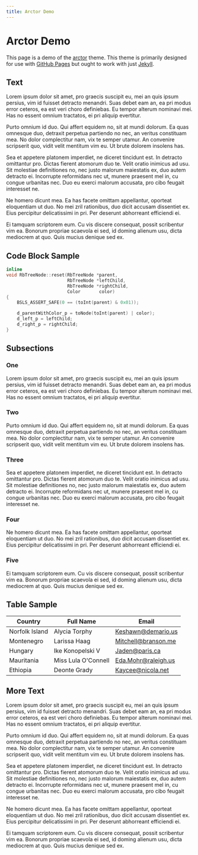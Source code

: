 ```yaml
---
title: Arctor Demo
---
```


# Arctor Demo

This page is a demo of the [arctor](https://github.com/frutiger/arctor) theme.
This theme is primarily designed for use with [GitHub
Pages](https://pages.github.com/) but ought to work with just
[Jekyll](http://jekyllrb.com/).

## Text

Lorem ipsum dolor sit amet, pro graecis suscipit eu, mei an quis ipsum persius,
vim id fuisset detracto menandri. Suas debet eam an, ea pri modus error
ceteros, ea est veri choro definiebas. Eu tempor alterum nominavi mei.  Has no
essent omnium tractatos, ei pri aliquip evertitur.

Purto omnium id duo. Qui affert equidem no, sit at mundi dolorum. Ea quas
omnesque duo, detraxit perpetua partiendo no nec, an veritus constituam mea. No
dolor complectitur nam, vix te semper utamur. An convenire scripserit quo,
vidit velit mentitum vim eu. Ut brute dolorem insolens has.

Sea et appetere platonem imperdiet, ne diceret tincidunt est. In detracto
omittantur pro. Dictas fierent atomorum duo te. Velit oratio inimicus ad usu.
Sit molestiae definitiones no, nec justo malorum maiestatis ex, duo autem
detracto ei. Incorrupte reformidans nec ut, munere praesent mel in, cu congue
urbanitas nec. Duo eu exerci malorum accusata, pro cibo feugait interesset ne.

Ne homero dicunt mea. Ea has facete omittam appellantur, oporteat eloquentiam
ut duo. No mei zril rationibus, duo dicit accusam dissentiet ex. Eius
percipitur delicatissimi in pri. Per deserunt abhorreant efficiendi ei.

Ei tamquam scriptorem eum. Cu vis discere consequat, possit scribentur vim ea.
Bonorum propriae scaevola ei sed, id doming alienum usu, dicta mediocrem at
quo. Quis mucius denique sed ex.

## Code Block Sample

```cpp
inline
void RbTreeNode::reset(RbTreeNode *parent,
                       RbTreeNode *leftChild,
                       RbTreeNode *rightChild,
                       Color       color)
{
    BSLS_ASSERT_SAFE(0 == (toInt(parent) & 0x01));

    d_parentWithColor_p = toNode(toInt(parent) | color);
    d_left_p = leftChild;
    d_right_p = rightChild;
}
```

## Subsections

### One

Lorem ipsum dolor sit amet, pro graecis suscipit eu, mei an quis ipsum persius,
vim id fuisset detracto menandri. Suas debet eam an, ea pri modus error
ceteros, ea est veri choro definiebas. Eu tempor alterum nominavi mei.  Has no
essent omnium tractatos, ei pri aliquip evertitur.

### Two

Purto omnium id duo. Qui affert equidem no, sit at mundi dolorum. Ea quas
omnesque duo, detraxit perpetua partiendo no nec, an veritus constituam mea. No
dolor complectitur nam, vix te semper utamur. An convenire scripserit quo,
vidit velit mentitum vim eu. Ut brute dolorem insolens has.

### Three

Sea et appetere platonem imperdiet, ne diceret tincidunt est. In detracto
omittantur pro. Dictas fierent atomorum duo te. Velit oratio inimicus ad usu.
Sit molestiae definitiones no, nec justo malorum maiestatis ex, duo autem
detracto ei. Incorrupte reformidans nec ut, munere praesent mel in, cu congue
urbanitas nec. Duo eu exerci malorum accusata, pro cibo feugait interesset ne.

### Four

Ne homero dicunt mea. Ea has facete omittam appellantur, oporteat eloquentiam
ut duo. No mei zril rationibus, duo dicit accusam dissentiet ex. Eius
percipitur delicatissimi in pri. Per deserunt abhorreant efficiendi ei.

### Five

Ei tamquam scriptorem eum. Cu vis discere consequat, possit scribentur vim ea.
Bonorum propriae scaevola ei sed, id doming alienum usu, dicta mediocrem at
quo. Quis mucius denique sed ex.

## Table Sample

| Country        | Full Name           | Email               |
|----------------|---------------------|---------------------|
| Norfolk Island | Alycia Torphy       | Keshawn@demario.us  |
| Montenegro     | Larissa Haag        | Mitchell@branson.me |
| Hungary        | Ike Konopelski V    | Jaden@paris.ca      |
| Mauritania     | Miss Lula O'Connell | Eda.Mohr@raleigh.us |
| Ethiopia       | Deonte Grady        | Kaycee@nicola.net   |

## More Text

Lorem ipsum dolor sit amet, pro graecis suscipit eu, mei an quis ipsum persius,
vim id fuisset detracto menandri. Suas debet eam an, ea pri modus error
ceteros, ea est veri choro definiebas. Eu tempor alterum nominavi mei.  Has no
essent omnium tractatos, ei pri aliquip evertitur.

Purto omnium id duo. Qui affert equidem no, sit at mundi dolorum. Ea quas
omnesque duo, detraxit perpetua partiendo no nec, an veritus constituam mea. No
dolor complectitur nam, vix te semper utamur. An convenire scripserit quo,
vidit velit mentitum vim eu. Ut brute dolorem insolens has.

Sea et appetere platonem imperdiet, ne diceret tincidunt est. In detracto
omittantur pro. Dictas fierent atomorum duo te. Velit oratio inimicus ad usu.
Sit molestiae definitiones no, nec justo malorum maiestatis ex, duo autem
detracto ei. Incorrupte reformidans nec ut, munere praesent mel in, cu congue
urbanitas nec. Duo eu exerci malorum accusata, pro cibo feugait interesset ne.

Ne homero dicunt mea. Ea has facete omittam appellantur, oporteat eloquentiam
ut duo. No mei zril rationibus, duo dicit accusam dissentiet ex. Eius
percipitur delicatissimi in pri. Per deserunt abhorreant efficiendi ei.

Ei tamquam scriptorem eum. Cu vis discere consequat, possit scribentur vim ea.
Bonorum propriae scaevola ei sed, id doming alienum usu, dicta mediocrem at
quo. Quis mucius denique sed ex.

